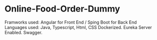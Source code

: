 # Online-Food-Order-Dummy
Framworks used: Angular for Front End / Sping Boot for Back End
Languages used: Java, Typescript, Html, CSS
Dockerized.
Eureka Server Enabled.
Swagger.
